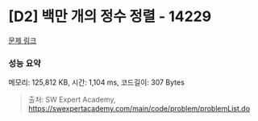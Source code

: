 # [D2] 백만 개의 정수 정렬 - 14229 

[문제 링크](https://swexpertacademy.com/main/code/problem/problemDetail.do?contestProbId=AX_Y-4T6-yoDFAVy) 

### 성능 요약

메모리: 125,812 KB, 시간: 1,104 ms, 코드길이: 307 Bytes



> 출처: SW Expert Academy, https://swexpertacademy.com/main/code/problem/problemList.do